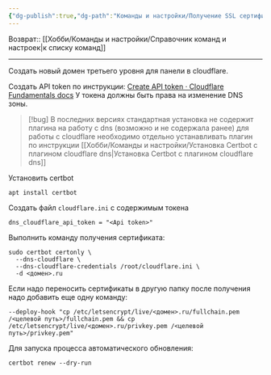 ```yaml
---
{"dg-publish":true,"dg-path":"Команды и настройки/Получение SSL сертификата через Certbot dns chellenge cloudflare.md","permalink":"/komandy-i-nastrojki/poluchenie-ssl-sertifikata-cherez-certbot-dns-chellenge-cloudflare/"}
---
```


Возврат:: [[Хобби/Команды и настройки/Справочник команд и настроек\|к списку команд]]

---
Создать новый домен третьего уровня для панели в cloudflare.

Создать API token по инструкции:  [Create API token · Cloudflare Fundamentals docs](https://developers.cloudflare.com/fundamentals/api/get-started/create-token/)
У токена должны быть права на изменение DNS зоны.

> [!bug] 
> В последних версиях стандартная установка не содержит плагина на работу с dns (возможно и не содержала ранее) для работы с cloudflare необходимо отдельно устанавливать плагин по инструкции [[Хобби/Команды и настройки/Установка Certbot с плагином cloudflare dns\|Установка Certbot с плагином cloudflare dns]]

Установить certbot
```shell
apt install certbot
```

Создать файл `cloudflare.ini`  с содержимым токена
```
dns_cloudflare_api_token = "<Api token>"
```

Выполнить команду получения сертификата:
```shell
sudo certbot certonly \
  --dns-cloudflare \
  --dns-cloudflare-credentials /root/cloudflare.ini \
  -d <домен>.ru
```

Если надо переносить сертификаты в другую папку после получения надо добавить еще одну команду:
```shell
--deploy-hook "cp /etc/letsencrypt/live/<домен>.ru/fullchain.pem /<целевой путь>/fullchain.pem && cp /etc/letsencrypt/live/<домен>.ru/privkey.pem /<целевой путь>/privkey.pem"
```

Для запуска процесса автоматического обновления:
```shell
certbot renew --dry-run
```
